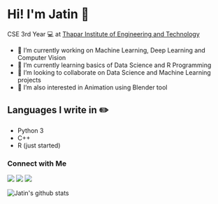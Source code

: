 # Hi! I'm Jatin :wave:
CSE 3rd Year 💻 at [Thapar Institute of Engineering and Technology](https://thapar.edu)

- 🔭 I’m currently working on Machine Learning, Deep Learning and Computer Vision
- 🌱 I’m currently learning basics of Data Science and R Programming
- 🤝 I’m looking to collaborate on Data Science and Machine Learning projects
- 👯 I’m also interested in Animation using Blender tool


## Languages I write in :pencil2:
- Python 3
- C++
- R (just started)

### Connect with Me
[<img src="https://img.shields.io/badge/linkedin-%230077B5.svg?&style=for-the-badge&logo=linkedin&logoColor=white" />](https://www.linkedin.com/in/jatin-rana-10678516b/)
[<img src="https://img.shields.io/badge/Kaggle-%2320BEFF.svg?&style=for-the-badge&logo=Kaggle&logoColor=white" />](https://www.kaggle.com/jatin535)
[<img src="https://img.shields.io/badge/instagram-%23E4405F.svg?&style=for-the-badge&logo=instagram&logoColor=white" />](https://www.instagram.com/_.jatin_rana._/)

![Jatin's github stats](https://github-readme-stats.vercel.app/api?username=jatinranav1&show_icons=true&theme=radical)
